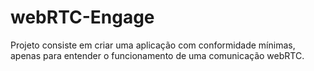 # webRTC-Engage
Projeto consiste em criar uma aplicação com conformidade mínimas, apenas para entender o funcionamento de uma comunicação webRTC. 
